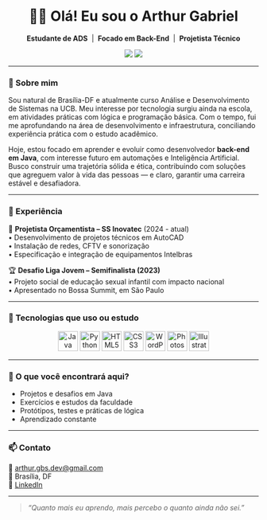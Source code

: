 <h1 align="center">👨‍💻 Olá! Eu sou o Arthur Gabriel</h1>

<p align="center">
  <strong>Estudante de ADS</strong> &nbsp;|&nbsp;
  <strong>Focado em Back-End</strong> &nbsp;|&nbsp;
  <strong>Projetista Técnico</strong>
</p>

<p align="center">
  <a href="mailto:arthur.gbs.dev@gmail.com"><img src="https://img.shields.io/badge/Email-arthur.gbs.dev@gmail.com-red?style=flat-square&logo=gmail&logoColor=white"/></a>
  <a href="https://www.linkedin.com/in/arthur-gabriel-borges-silva/"><img src="https://img.shields.io/badge/LinkedIn-Arthur%20Gabriel-blue?style=flat-square&logo=linkedin&logoColor=white"/></a>
</p>

---

### 🧠 Sobre mim

Sou natural de Brasília-DF e atualmente curso Análise e Desenvolvimento de Sistemas na UCB. Meu interesse por tecnologia surgiu ainda na escola, em atividades práticas com lógica e programação básica. Com o tempo, fui me aprofundando na área de desenvolvimento e infraestrutura, conciliando experiência prática com o estudo acadêmico.

Hoje, estou focado em aprender e evoluir como desenvolvedor **back-end em Java**, com interesse futuro em automações e Inteligência Artificial. Busco construir uma trajetória sólida e ética, contribuindo com soluções que agreguem valor à vida das pessoas — e claro, garantir uma carreira estável e desafiadora.

---

### 💼 Experiência

🔧 **Projetista Orçamentista – SS Inovatec** (2024 - atual)  
• Desenvolvimento de projetos técnicos em AutoCAD  
• Instalação de redes, CFTV e sonorização  
• Especificação e integração de equipamentos Intelbras

🏆 **Desafio Liga Jovem – Semifinalista (2023)**  
• Projeto social de educação sexual infantil com impacto nacional  
• Apresentado no Bossa Summit, em São Paulo

---

### 🚀 Tecnologias que uso ou estudo

<div align="center">
  <img src="https://cdn.jsdelivr.net/gh/devicons/devicon/icons/java/java-original.svg" height="40" alt="Java"/>
  <img src="https://cdn.jsdelivr.net/gh/devicons/devicon/icons/python/python-original.svg" height="40" alt="Python (futuro)"/>
  <img src="https://cdn.jsdelivr.net/gh/devicons/devicon/icons/html5/html5-original.svg" height="40" alt="HTML5"/>
  <img src="https://cdn.jsdelivr.net/gh/devicons/devicon/icons/css3/css3-original.svg" height="40" alt="CSS3"/>
  <img src="https://cdn.jsdelivr.net/gh/devicons/devicon/icons/wordpress/wordpress-plain.svg" height="40" alt="WordPress"/>
  <img src="https://cdn.jsdelivr.net/gh/devicons/devicon/icons/photoshop/photoshop-plain.svg" height="40" alt="Photoshop"/>
  <img src="https://cdn.jsdelivr.net/gh/devicons/devicon/icons/illustrator/illustrator-plain.svg" height="40" alt="Illustrator"/>
</div>

---

### 📌 O que você encontrará aqui?

- Projetos e desafios em Java  
- Exercícios e estudos da faculdade  
- Protótipos, testes e práticas de lógica  
- Aprendizado constante

---

### 📫 Contato

📧 arthur.gbs.dev@gmail.com  
📍 Brasília, DF  
🔗 [LinkedIn](https://www.linkedin.com/in/arthur-gabriel-borges-silva)

---

> _“Quanto mais eu aprendo, mais percebo o quanto ainda não sei.”_
